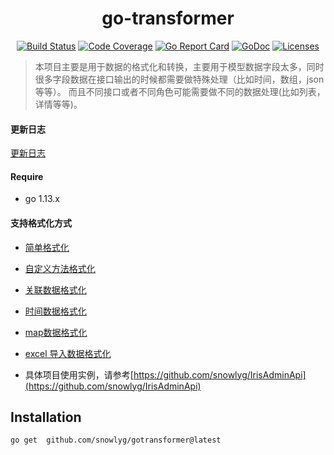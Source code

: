 <h1 align="center">go-transformer</h1>

<p align="center">
    <a href="https://travis-ci.org/snowlyg/gotransformer"><img src="https://travis-ci.org/snowlyg/gotransformer.svg?branch=master" alt="Build Status"></a>
    <a href="https://codecov.io/gh/snowlyg/gotransformer"><img src="https://codecov.io/gh/snowlyg/gotransformer/branch/master/graph/badge.svg" alt="Code Coverage"></a>
    <a href="https://goreportcard.com/report/github.com/snowlyg/gotransformer"><img src="https://goreportcard.com/badge/github.com/snowlyg/gotransformer" alt="Go Report Card"></a>
    <a href="https://godoc.org/github.com/snowlyg/gotransformer"><img src="https://godoc.org/github.com/snowlyg/gotransformer?status.svg" alt="GoDoc"></a>
    <a href="https://github.com/snowlyg/gotransformer/blob/master/LICENSE"><img src="https://img.shields.io/github/license/snowlyg/gotransformer" alt="Licenses"></a>
</p>

>本项目主要是用于数据的格式化和转换，主要用于模型数据字段太多，同时很多字段数据在接口输出的时候都需要做特殊处理（比如时间，数组，json等等）。
>而且不同接口或者不同角色可能需要做不同的数据处理(比如列表，详情等等)。

#### 更新日志
[更新日志](UPDATE.MD)

#### Require
- go 1.13.x

#### 支持格式化方式
- [简单格式化](_example/struct/struct.go)
- [自定义方法格式化](_example/struct/struct.go)
- [关联数据格式化](_example/struct/struct.go)
- [时间数据格式化](_example/struct/struct.go)
- [map数据格式化](_example/map/map.go)
- [excel 导入数据格式化](_example/excel/excel.go)


- 具体项目使用实例，请参考[https://github.com/snowlyg/IrisAdminApi](https://github.com/snowlyg/IrisAdminApi)

## Installation

```
go get  github.com/snowlyg/gotransformer@latest
```